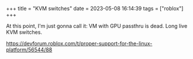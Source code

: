 +++
title = "KVM switches"
date = 2023-05-08 16:14:39
tags = ["roblox"]
+++

At this point, I'm just gonna call it: VM with GPU passthru is dead. Long live
KVM switches.

https://devforum.roblox.com/t/proper-support-for-the-linux-platform/56544/88
